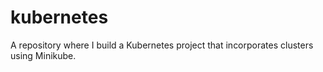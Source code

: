 # kubernetes
A repository where I build a Kubernetes project that incorporates clusters using Minikube. 
